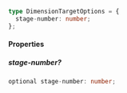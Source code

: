```ts
type DimensionTargetOptions = {
  stage-number: number;
};
```

#### Properties

##### stage-number?

```ts
optional stage-number: number;
```
